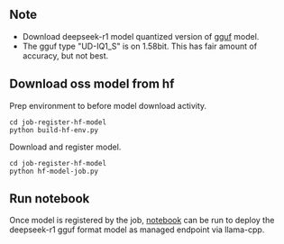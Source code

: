 ## Note
- Download deepseek-r1 model quantized version of [gguf](https://huggingface.co/unsloth/DeepSeek-R1-GGUF) model.
- The gguf type "UD-IQ1_S" is on 1.58bit. This has fair amount of accuracy, but not best.

## Download oss model from hf
Prep environment to before model download activity.
```
cd job-register-hf-model
python build-hf-env.py
```

Download and register model.
```
cd job-register-hf-model
python hf-model-job.py
```

## Run notebook
Once model is registered by the job, [notebook](./deepseekr1-gguf-online-gpu.ipynb) can be run to deploy the deepseek-r1 gguf format model as managed endpoint via llama-cpp.
